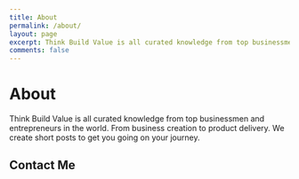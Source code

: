 ```yaml
---
title: About
permalink: /about/
layout: page
excerpt: Think Build Value is all curated knowledge from top businessmen and entrepreneurs in the world. From business creation to product delivery. We create short posts to get you going on your journey.
comments: false
---
```


# About

Think Build Value is all curated knowledge from top businessmen and entrepreneurs in the world. From business creation to product delivery. We create short posts to get you going on your journey.

## Contact Me
